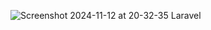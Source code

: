 
![Screenshot 2024-11-12 at 20-32-35 Laravel](https://github.com/user-attachments/assets/721a566a-8ae4-4822-b58b-cebd8bcc59c0)
